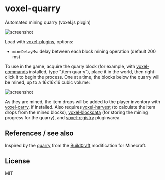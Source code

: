 # voxel-quarry

Automated mining quarry (voxel.js plugin)

![screenshot](http://i.imgur.com/O5VTS6I.png "Screenshot")

Load with [voxel-plugins](https://github.com/deathcap/voxel-plugins), options:

* `mineDelayMs`: delay between each block mining operation (default 200 ms)

To use in the game,
acquire the quarry block (for example, with
[voxel-commands](https://github.com/deathcap/voxel-commands) installed,
type ".item quarry"), place it in the world, then right-click it to begin
the process. One at a time, the blocks below the quarry will be mined,
up to a 16x16x16 cubic volume:

![screenshot](http://i.imgur.com/kzkMuv4.png "Screenshot")

As they are mined, the item drops will be added to the player inventory
with [voxel-carry](https://github.com/deathcap/voxel-carry), if installed.
Also requires
[voxel-harvest](https://github.com/deathcap/voxel-harvest) (to calculate
the item drops from the mined blocks),
[voxel-blockdata](https://github.com/deathcap/voxel-blockdata) (for storing
the mining progress for the quarry), and
[voxel-registry](https://github.com/deathcap/voxel-registry) pluginsarea.

## References / see also

Inspired by the
[quarry](http://www.mod-buildcraft.com/wiki/doku.php?id=quarry) from the
[BuildCraft](http://www.mod-buildcraft.com/)
modification for Minecraft.

## License

MIT

